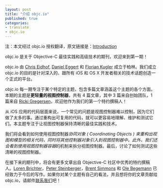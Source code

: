```yaml
---
layout: post
title: "介绍 objc.io"
published: true
categories:
- translate
- objc.io
---
```


<p id="state">注：本文经过 objc.io 授权翻译，原文链接是：<a href="http://www.objc.io/issue-1/introduction.html" title="Introduction">Introduction</a></p>

objc.io 是关于 Objective-C 最佳实践和高级技术的期刊，欢迎来到第一期！

objc.io 由 [Chris Eidhof][1], [Daniel Eggert][2] 和 [Florian Kugler][3] 成立于柏林。我们成立 objc.io 的目的是针对深入的、跟所有 iOS 和 OS X 开发者相关的技术话题创造一个正式的平台。

objc.io 每一期专注于某个特定的主题，包含多篇文章涵盖这个主题的各个方面。本期的主题是**更轻量的视图控制器**，共有 4 篇文章，其中 3 篇来自创始团队，1 篇来自 [Ricki Gregersen][4]，欢迎他作为我们的第一个特约撰稿人！

从 iOS 应用的代码层面来说，一个常见的问题是视图控制器难以控制，因为它们做了太多的事。通过重构出可复用的代码，就可以更容易地理解、维护和测试它们。本主题专注于让视图控制器保持清晰的最佳实践和技术。

我们将会看到如何使用视图控制器*协同对象 ( Coordinating Objects ) *来重构出视图和模型的相关代码，同时将其他控制器对象引入到视图控制器中。此外，我们还会看到使用*视图控制器容器*的机制来拆分视图控制器。最后，讨论了如何测试这些清晰的视图控制器。

在接下来的期刊中，将会有更多文章出自 Objective-C 社区中优秀的特约撰稿人。[Loren Brichter][5]，[Peter Steinberger][6]，[Brent Simmons][7] 和 [Ole Begemann][8] 已经致力于今后的写作。如果你对某个主题有自己的看法，并且想将你的文章贡献给 objc.io，请邮件[联系我们][9]吧！

[1]: https://twitter.com/chriseidhof
[2]: https://twitter.com/danielboedewadt
[3]: https://twitter.com/floriankugler
[4]: https://twitter.com/rickigregersen
[5]: https://twitter.com/lorenb
[6]: https://twitter.com/steipete
[7]: https://twitter.com/brentsimmons
[8]: https://twitter.com/olebegemann
[9]: mailto:mail@objc.io
